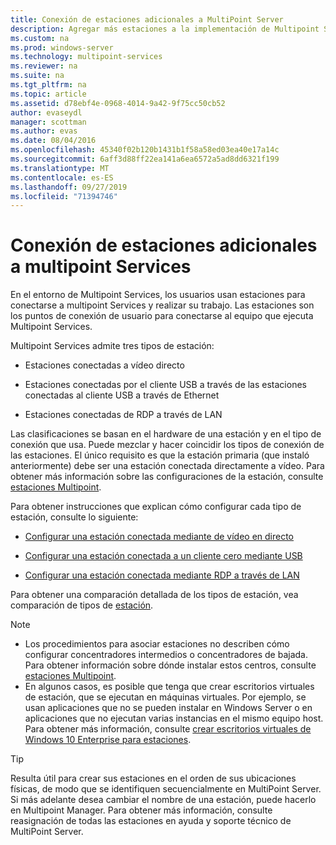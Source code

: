 ```yaml
---
title: Conexión de estaciones adicionales a MultiPoint Server
description: Agregar más estaciones a la implementación de Multipoint Services
ms.custom: na
ms.prod: windows-server
ms.technology: multipoint-services
ms.reviewer: na
ms.suite: na
ms.tgt_pltfrm: na
ms.topic: article
ms.assetid: d78ebf4e-0968-4014-9a42-9f75cc50cb52
author: evaseydl
manager: scottman
ms.author: evas
ms.date: 08/04/2016
ms.openlocfilehash: 45340f02b120b1431b1f58a58ed03ea40e17a14c
ms.sourcegitcommit: 6aff3d88ff22ea141a6ea6572a5ad8dd6321f199
ms.translationtype: MT
ms.contentlocale: es-ES
ms.lasthandoff: 09/27/2019
ms.locfileid: "71394746"
---
```

# <a name="attach-additional-stations-to-multipoint-services"></a>Conexión de estaciones adicionales a multipoint Services
En el entorno de Multipoint Services, los usuarios usan estaciones para conectarse a multipoint Services y realizar su trabajo. Las estaciones son los puntos de conexión de usuario para conectarse al equipo que ejecuta Multipoint Services.  
  
Multipoint Services admite tres tipos de estación:  
  
-   Estaciones conectadas a vídeo directo  
  
-   Estaciones conectadas por el cliente USB a través de las estaciones conectadas al cliente USB a través de Ethernet  
  
-   Estaciones conectadas de RDP a través de LAN  
  
Las clasificaciones se basan en el hardware de una estación y en el tipo de conexión que usa. Puede mezclar y hacer coincidir los tipos de conexión de las estaciones. El único requisito es que la estación primaria (que instaló anteriormente) debe ser una estación conectada directamente a vídeo. Para obtener más información sobre las configuraciones de la estación, consulte [estaciones Multipoint](MultiPoint-services-Stations.md).  
  
Para obtener instrucciones que explican cómo configurar cada tipo de estación, consulte lo siguiente:  
  
-   [Configurar una estación conectada mediante de vídeo en directo](Set-up-a-direct-video-connected-station-in-MultiPoint-services.md)  
  
-   [Configurar una estación conectada a un cliente cero mediante USB](Set-up-a-USB-zero-client-connected-station-in-MultiPoint-services.md)  
  
-   [Configurar una estación conectada mediante RDP a través de LAN](Set-up-an-RDP-over-LAN-connected-station-in-MultiPoint-services.md)  
  
Para obtener una comparación detallada de los tipos de estación, vea comparación de tipos de [estación](multipoint-services-stations.md#BKMK_StationTypeComparison).  
  
> [!NOTE]  
> -   Los procedimientos para asociar estaciones no describen cómo configurar concentradores intermedios o concentradores de bajada. Para obtener información sobre dónde instalar estos centros, consulte [estaciones Multipoint](MultiPoint-services-Stations.md).  
> -   En algunos casos, es posible que tenga que crear escritorios virtuales de estación, que se ejecutan en máquinas virtuales. Por ejemplo, se usan aplicaciones que no se pueden instalar en Windows Server o en aplicaciones que no ejecutan varias instancias en el mismo equipo host. Para obtener más información, consulte [crear escritorios virtuales de Windows 10 Enterprise para estaciones](Create-Windows-10-Enterprise-virtual-desktops-for-stations.md).  
  
> [!TIP]  
> Resulta útil para crear sus estaciones en el orden de sus ubicaciones físicas, de modo que se identifiquen secuencialmente en MultiPoint Server. Si más adelante desea cambiar el nombre de una estación, puede hacerlo en Multipoint Manager. Para obtener más información, consulte reasignación de todas las estaciones en ayuda y soporte técnico de MultiPoint Server.